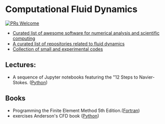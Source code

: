 # Computational Fluid Dynamics

[![PRs Welcome](https://img.shields.io/badge/PRs-welcome-brightgreen.svg?style=flat-square)](http://makeapullrequest.com)



* [Curated list of awesome software for numerical analysis and scientific computing](https://github.com/nschloe/awesome-scientific-computing)
* [A curated list of repositories related to fluid dynamics](https://github.com/lento234/awesome-fluid-dynamics)
* [Collection of small and experimental codes](https://github.com/cpraveen/cfdlab)

## Lectures:
* A sequence of Jupyter notebooks featuring the "12 Steps to Navier-Stokes. ([Python](https://github.com/barbagroup/CFDPython))

## Books

* Programming the Finite Element Method 5th Edition.([Fortran](https://github.com/cunyizju/Programming-FEM-5th-Fortran))
* exercises Anderson's CFD book ([Python](https://github.com/matleg/CFD-Python))


